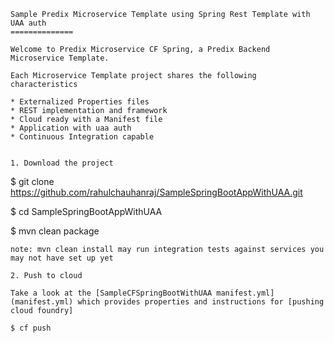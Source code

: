 ```
Sample Predix Microservice Template using Spring Rest Template with UAA auth
==============

Welcome to Predix Microservice CF Spring, a Predix Backend Microservice Template.  

Each Microservice Template project shares the following characteristics

* Externalized Properties files
* REST implementation and framework
* Cloud ready with a Manifest file
* Application with uaa auth
* Continuous Integration capable


1. Download the project   
  ```
  $ git clone https://github.com/rahulchauhanraj/SampleSpringBootAppWithUAA.git
  
  $ cd SampleSpringBootAppWithUAA
  
  $ mvn clean package  
  
    note: mvn clean install may run integration tests against services you may not have set up yet
  ```
2. Push to cloud  
  ```
    Take a look at the [SampleCFSpringBootWithUAA manifest.yml](manifest.yml) which provides properties and instructions for [pushing cloud foundry]

    $ cf push 
 
